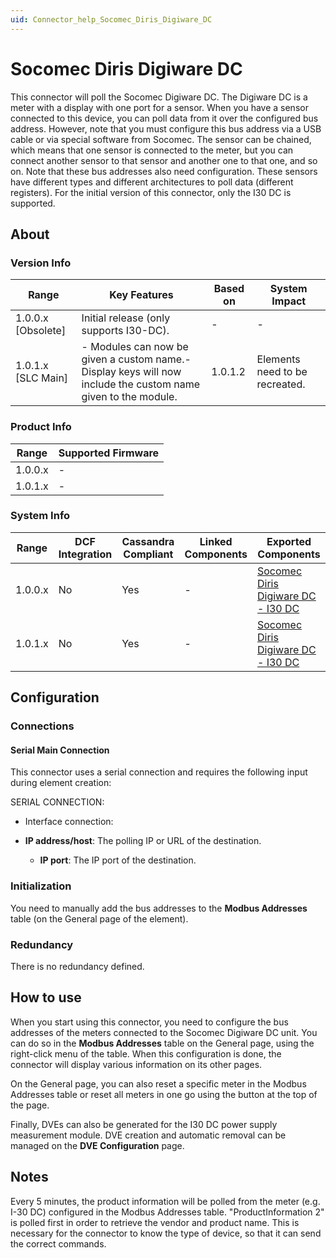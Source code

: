 ```yaml
---
uid: Connector_help_Socomec_Diris_Digiware_DC
---
```


# Socomec Diris Digiware DC

This connector will poll the Socomec Digiware DC. The Digiware DC is a meter with a display with one port for a sensor. When you have a sensor connected to this device, you can poll data from it over the configured bus address. However, note that you must configure this bus address via a USB cable or via special software from Socomec. The sensor can be chained, which means that one sensor is connected to the meter, but you can connect another sensor to that sensor and another one to that one, and so on. Note that these bus addresses also need configuration. These sensors have different types and different architectures to poll data (different registers). For the initial version of this connector, only the I30 DC is supported.

## About

### Version Info

| **Range**            | **Key Features**                                                                                               | **Based on** | **System Impact**              |
|----------------------|----------------------------------------------------------------------------------------------------------------|--------------|--------------------------------|
| 1.0.0.x \[Obsolete\] | Initial release (only supports I30-DC).                                                                        | \-           | \-                             |
| 1.0.1.x \[SLC Main\] | \- Modules can now be given a custom name.- Display keys will now include the custom name given to the module. | 1.0.1.2      | Elements need to be recreated. |

### Product Info

| **Range** | **Supported Firmware** |
|-----------|------------------------|
| 1.0.0.x   | \-                     |
| 1.0.1.x   | \-                     |

### System Info

| **Range** | **DCF Integration** | **Cassandra Compliant** | **Linked Components** | **Exported Components**                                                                                  |
|-----------|---------------------|-------------------------|-----------------------|----------------------------------------------------------------------------------------------------------|
| 1.0.0.x   | No                  | Yes                     | \-                    | [Socomec Diris Digiware DC - I30 DC](xref:Connector_help_Socomec_Diris_Digiware_DC_-_I30_DC) |
| 1.0.1.x   | No                  | Yes                     | \-                    | [Socomec Diris Digiware DC - I30 DC](xref:Connector_help_Socomec_Diris_Digiware_DC_-_I30_DC) |

## Configuration

### Connections

#### Serial Main Connection

This connector uses a serial connection and requires the following input during element creation:

SERIAL CONNECTION:

- Interface connection:

- **IP address/host**: The polling IP or URL of the destination.
  - **IP port**: The IP port of the destination.

### Initialization

You need to manually add the bus addresses to the **Modbus Addresses** table (on the General page of the element).

### Redundancy

There is no redundancy defined.

## How to use

When you start using this connector, you need to configure the bus addresses of the meters connected to the Socomec Digiware DC unit. You can do so in the **Modbus Addresses** table on the General page, using the right-click menu of the table. When this configuration is done, the connector will display various information on its other pages.

On the General page, you can also reset a specific meter in the Modbus Addresses table or reset all meters in one go using the button at the top of the page.

Finally, DVEs can also be generated for the I30 DC power supply measurement module. DVE creation and automatic removal can be managed on the **DVE Configuration** page.

## Notes

Every 5 minutes, the product information will be polled from the meter (e.g. I-30 DC) configured in the Modbus Addresses table. "ProductInformation 2" is polled first in order to retrieve the vendor and product name. This is necessary for the connector to know the type of device, so that it can send the correct commands.
